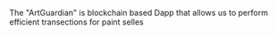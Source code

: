 The "ArtGuardian" is blockchain based Dapp that allows us to perform efficient transections for paint selles